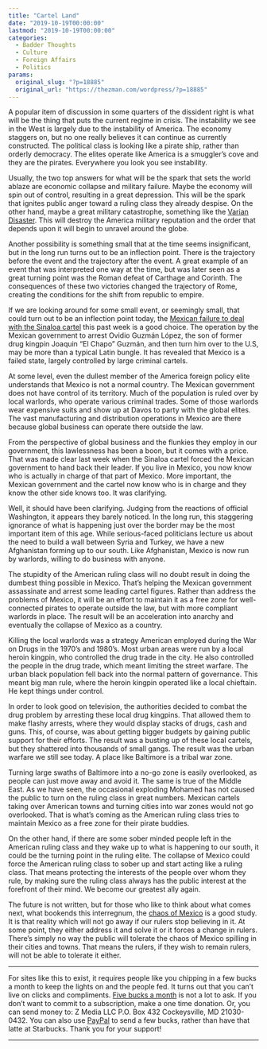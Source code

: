 ```yaml
---
title: "Cartel Land"
date: "2019-10-19T00:00:00"
lastmod: "2019-10-19T00:00:00"
categories:
  - Badder Thoughts
  - Culture
  - Foreign Affairs
  - Politics
params:
  original_slug: "?p=18885"
  original_url: "https://thezman.com/wordpress/?p=18885"
---
```


A popular item of discussion in some quarters of the dissident right is
what will be the thing that puts the current regime in crisis. The
instability we see in the West is largely due to the instability of
America. The economy staggers on, but no one really believes it can
continue as currently constructed. The political class is looking like a
pirate ship, rather than orderly democracy. The elites operate
like America is a smuggler’s cove and they are the pirates. Everywhere
you look you see instability.

Usually, the two top answers for what will be the spark that sets the
world ablaze are economic collapse and military failure. Maybe the
economy will spin out of control, resulting in a great depression. This
will be the spark that ignites public anger toward a ruling class they
already despise. On the other hand, maybe a great military catastrophe,
something like the
<a href="https://en.wikipedia.org/wiki/Battle_of_the_Teutoburg_Forest"
rel="noopener noreferrer" target="_blank">Varian Disaster</a>. This will
destroy the America military reputation and the order that depends upon
it will begin to unravel around the globe.

Another possibility is something small that at the time seems
insignificant, but in the long run turns out to be an inflection point.
There is the trajectory before the event and the trajectory after the
event. A great example of an event that was interpreted one way at the
time, but was later seen as a great turning point was the Roman defeat
of Carthage and Corinth. The consequences of these two victories changed
the trajectory of Rome, creating the conditions for the shift from
republic to empire.

If we are looking around for some small event, or seemingly small, that
could turn out to be an inflection point today, the <a
href="https://www.washingtonpost.com/world/major-gun-battle-in-mexico-pits-security-forces-against-el-chapos-son/2019/10/17/c28d174a-f149-11e9-89eb-ec56cd414732_story.html"
rel="noopener noreferrer" target="_blank">Mexican failure to deal with
the Sinaloa cartel</a> this past week is a good choice. The operation by
the Mexican government to arrest Ovidio Guzmán López, the son of former
drug kingpin Joaquin “El Chapo” Guzmán, and then turn him over to the
U.S, may be more than a typical Latin bungle. It has revealed that
Mexico is a failed state, largely controlled by large criminal cartels.

At some level, even the dullest member of the America foreign policy
elite understands that Mexico is not a normal country. The Mexican
government does not have control of its territory. Much of the
population is ruled over by local warlords, who operate various criminal
trades. Some of those warlords wear expensive suits and show up at Davos
to party with the global elites. The vast manufacturing and distribution
operations in Mexico are there because global business can operate there
outside the law.

From the perspective of global business and the flunkies they employ in
our government, this lawlessness has been a boon, but it comes with a
price. That was made clear last week when the Sinaloa cartel forced the
Mexican government to hand back their leader. If you live in Mexico, you
now know who is actually in charge of that part of Mexico. More
important, the Mexican government and the cartel now know who is in
charge and they know the other side knows too. It was clarifying.

Well, it should have been clarifying. Judging from the reactions of
official Washington, it appears they barely noticed. In the long run,
this staggering ignorance of what is happening just over the border may
be the most important item of this age. While serious-faced politicians
lecture us about the need to build a wall between Syria and Turkey, we
have a new Afghanistan forming up to our south. Like Afghanistan, Mexico
is now run by warlords, willing to do business with anyone.

The stupidity of the American ruling class will no doubt result in doing
the dumbest thing possible in Mexico. That’s helping the Mexican
government assassinate and arrest some leading cartel figures. Rather
than address the problems of Mexico, it will be an effort to maintain it
as a free zone for well-connected pirates to operate outside the law,
but with more compliant warlords in place. The result will be an
acceleration into anarchy and eventually the collapse of Mexico as a
country.

Killing the local warlords was a strategy American employed during the
War on Drugs in the 1970’s and 1980’s. Most urban areas were run by a
local heroin kingpin, who controlled the drug trade in the city. He also
controlled the people in the drug trade, which meant limiting the street
warfare. The urban black population fell back into the normal pattern of
governance. This meant big man rule, where the heroin kingpin operated
like a local chieftain. He kept things under control.

In order to look good on television, the authorities decided to combat
the drug problem by arresting these local drug kingpins. That allowed
them to make flashy arrests, where they would display stacks of drugs,
cash and guns. This, of course, was about getting bigger budgets by
gaining public support for their efforts. The result was a busting up of
these local cartels, but they shattered into thousands of small gangs.
The result was the urban warfare we still see today. A place like
Baltimore is a tribal war zone.

Turning large swaths of Baltimore into a no-go zone is easily
overlooked, as people can just move away and avoid it. The same is true
of the Middle East. As we have seen, the occasional exploding Mohamed
has not caused the public to turn on the ruling class in great numbers.
Mexican cartels taking over American towns and turning cities into war
zones would not go overlooked. That is what’s coming as the American
ruling class tries to maintain Mexico as a free zone for their pirate
buddies.

On the other hand, if there are some sober minded people left in the
American ruling class and they wake up to what is happening to our
south, it could be the turning point in the ruling elite. The collapse
of Mexico could force the American ruling class to sober up and start
acting like a ruling class. That means protecting the interests of the
people over whom they rule, by making sure the ruling class always has
the public interest at the forefront of their mind. We become our
greatest ally again.

The future is not written, but for those who like to think about what
comes next, what bookends this interregnum, the <a
href="https://worldview.stratfor.com/article/tracking-mexicos-cartels-2019"
rel="noopener noreferrer" target="_blank">chaos of Mexico</a> is a good
study. It is that reality which will not go away if our rulers stop
believing in it. At some point, they either address it and solve it or
it forces a change in rulers. There’s simply no way the public will
tolerate the chaos of Mexico spilling in their cities and towns. That
means the rulers, if they wish to remain rulers, will not be able to
tolerate it either.

------------------------------------------------------------------------

For sites like this to exist, it requires people like you chipping in a
few bucks a month to keep the lights on and the people fed. It turns out
that you can’t live on clicks and compliments.
<a href="https://www.subscribestar.com/the-z-blog"
rel="noopener noreferrer" target="_blank">Five bucks a month</a> is not
a lot to ask. If you don’t want to commit to a subscription, make a one
time donation. Or, you can send money to: Z Media LLC P.O. Box 432
Cockeysville, MD 21030-0432. You can also use <a
href="https://www.paypal.com/cgi-bin/webscr?cmd=_s-xclick&amp;hosted_button_id=UDAS2Q8JYA6CN&amp;source=url"
rel="noopener noreferrer" target="_blank">PayPal</a> to send a few
bucks, rather than have that latte at Starbucks. Thank you for your
support!

------------------------------------------------------------------------

